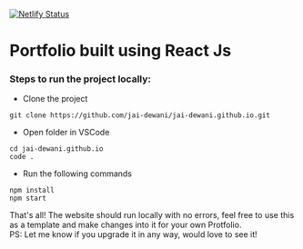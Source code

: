 [![Netlify Status](https://api.netlify.com/api/v1/badges/348a2d65-1fc0-4945-8038-00100432a2e1/deploy-status)](https://app.netlify.com/sites/jai-dewani/deploys)

# Portfolio built using React Js

### Steps to run the project locally: 
- Clone the project
```
git clone https://github.com/jai-dewani/jai-dewani.github.io.git
```

- Open folder in VSCode 
```
cd jai-dewani.github.io
code .
```

- Run the following commands
```
npm install
npm start
```

That's all! The website should run locally with no errors, feel free to use this as a template and make changes into it for your own Protfolio.  
PS: Let me know if you upgrade it in any way, would love to see it!

